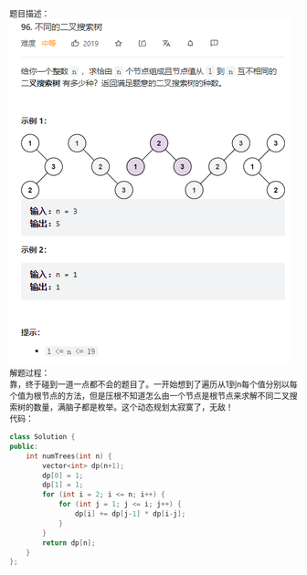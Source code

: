 题目描述： 
![image](/algorithmn/dynamic_programming/image/image8.png) 
解题过程：  
靠，终于碰到一道一点都不会的题目了。一开始想到了遍历从1到n每个值分别以每个值为根节点的方法，但是压根不知道怎么由一个节点是根节点来求解不同二叉搜索树的数量，满脑子都是枚举。这个动态规划太寂寞了，无敌！  
代码：  
```cpp
class Solution {
public:
    int numTrees(int n) {
        vector<int> dp(n+1);
        dp[0] = 1;
        dp[1] = 1;
        for (int i = 2; i <= n; i++) {
            for (int j = 1; j <= i; j++) {
                dp[i] += dp[j-1] * dp[i-j];
            }
        }
        return dp[n];
    }
};
```